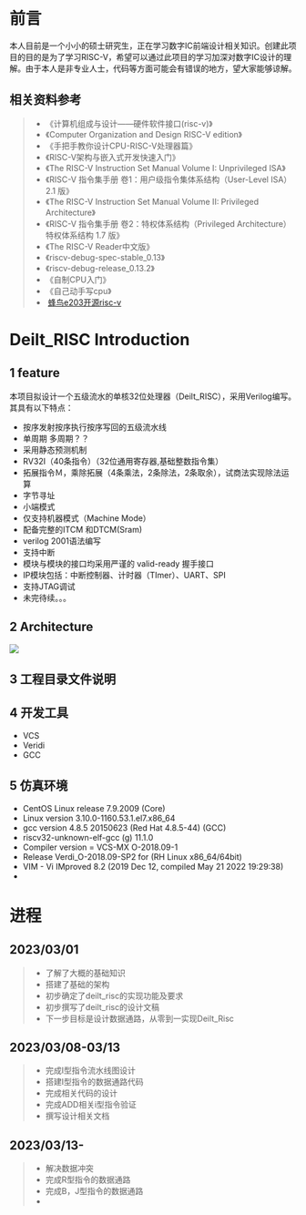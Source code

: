 # 前言
本人目前是一个小小的硕士研究生，正在学习数字IC前端设计相关知识。创建此项目的目的是为了学习RISC-V，希望可以通过此项目的学习加深对数字IC设计的理解。由于本人是非专业人士，代码等方面可能会有错误的地方，望大家能够谅解。


## 相关资料参考
> - 《计算机组成与设计——硬件软件接口(risc-v)》
> - 《Computer Organization and Design RISC-V edition》
> - 《手把手教你设计CPU-RISC-V处理器篇》
> - 《RISC-V架构与嵌入式开发快速入门》
> - 《The RISC-V Instruction Set Manual Volume I: Unprivileged ISA》
> - 《RISC-V 指令集手册 卷1：用户级指令集体系结构（User-Level ISA） 2.1 版》
> - 《The RISC-V Instruction Set Manual Volume II: Privileged Architecture》
> - 《RISC-V 指令集手册 卷2：特权体系结构（Privileged Architecture） 特权体系结构 1.7 版》
> - 《The RISC-V Reader中文版》
> - 《riscv-debug-spec-stable_0.13》
> - 《riscv-debug-release_0.13.2》
> - 《自制CPU入门》
> - 《自己动手写cpu》
> -  [蜂鸟e203开源risc-v](https://github.com/deilt/e200_opensource)


# Deilt_RISC Introduction
## 1 feature
本项目拟设计一个五级流水的单核32位处理器（Deilt_RISC），采用Verilog编写。其具有以下特点：
- 按序发射按序执行按序写回的五级流水线 
- 单周期 多周期？？
- 采用静态预测机制
- RV32I（40条指令）（32位通用寄存器,基础整数指令集）
- 拓展指令Ｍ，乘除拓展（4条乘法，2条除法，2条取余），试商法实现除法运算
- 字节寻址
- 小端模式
- 仅支持机器模式（Machine Mode）
- 配备完整的ITCM 和DTCM(Sram)
- verilog 2001语法编写
- 支持中断
- 模块与模块的接口均采用严谨的 valid-ready 握手接口
- IP模块包括：中断控制器、计时器（TImer）、UART、SPI
- 支持JTAG调试
- 未完待续。。。

## 2 Architecture
![](attachment/deilt_riscv_arch.png)
## 3 工程目录文件说明

## 4 开发工具
- VCS
- Veridi
- GCC

## 5 仿真环境
- CentOS Linux release 7.9.2009 (Core)
- Linux version 3.10.0-1160.53.1.el7.x86_64
- gcc version 4.8.5 20150623 (Red Hat 4.8.5-44) (GCC) 
- riscv32-unknown-elf-gcc (g) 11.1.0
- Compiler version = VCS-MX O-2018.09-1
- Release Verdi_O-2018.09-SP2 for (RH Linux x86_64/64bit)
- VIM - Vi IMproved 8.2 (2019 Dec 12, compiled May 21 2022 19:29:38)
- 


# 进程
## 2023/03/01
>- 了解了大概的基础知识
>- 搭建了基础的架构
>- 初步确定了deilt_risc的实现功能及要求
>- 初步撰写了deilt_risc的设计文稿
>- 下一步目标是设计数据通路，从零到一实现Deilt_Risc

## 2023/03/08-03/13
>- 完成I型指令流水线图设计
>- 搭建I型指令的数据通路代码
>- 完成相关代码的设计
>- 完成ADD相关i型指令验证
>- 撰写设计相关文档


## 2023/03/13-
>- 解决数据冲突
>- 完成R型指令的数据通路
>- 完成B，J型指令的数据通路
>- 
